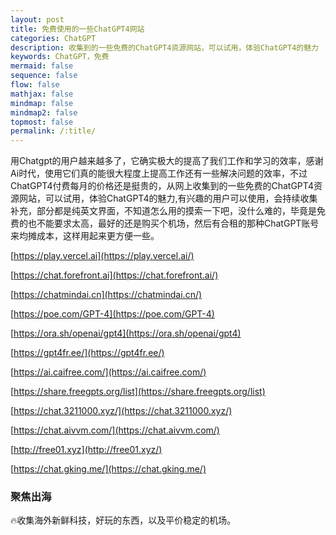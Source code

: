 ```yaml
---
layout: post
title: 免费使用的一些ChatGPT4网站
categories: ChatGPT
description: 收集到的一些免费的ChatGPT4资源网站，可以试用，体验ChatGPT4的魅力
keywords: ChatGPT，免费
mermaid: false
sequence: false
flow: false
mathjax: false
mindmap: false
mindmap2: false
topmost: false
permalink: /:title/
---
```


用Chatgpt的用户越来越多了，它确实极大的提高了我们工作和学习的效率，感谢Ai时代，使用它们真的能很大程度上提高工作还有一些解决问题的效率，不过ChatGPT4付费每月的价格还是挺贵的，从网上收集到的一些免费的ChatGPT4资源网站，可以试用，体验ChatGPT4的魅力,有兴趣的用户可以使用，会持续收集补充，部分都是纯英文界面，不知道怎么用的摸索一下吧，没什么难的，毕竟是免费的也不能要求太高，最好的还是购买个机场，然后有合租的那种ChatGPT账号来均摊成本，这样用起来更方便一些。

[https://play.vercel.ai](https://play.vercel.ai/)

[https://chat.forefront.ai](https://chat.forefront.ai/)

[https://chatmindai.cn](https://chatmindai.cn/)

[https://poe.com/GPT-4](https://poe.com/GPT-4)

[https://ora.sh/openai/gpt4](https://ora.sh/openai/gpt4)

[https://gpt4fr.ee/](https://gpt4fr.ee/)

[https://ai.caifree.com/](https://ai.caifree.com/)

[https://share.freegpts.org/list](https://share.freegpts.org/list) 

[https://chat.3211000.xyz/](https://chat.3211000.xyz/)

[https://chat.aivvm.com/](https://chat.aivvm.com/)

[http://free01.xyz](http://free01.xyz/) 

[https://chat.gking.me/](https://chat.gking.me/) 


### 聚焦出海
🔥收集海外新鲜科技，好玩的东西，以及平价稳定的机场。
